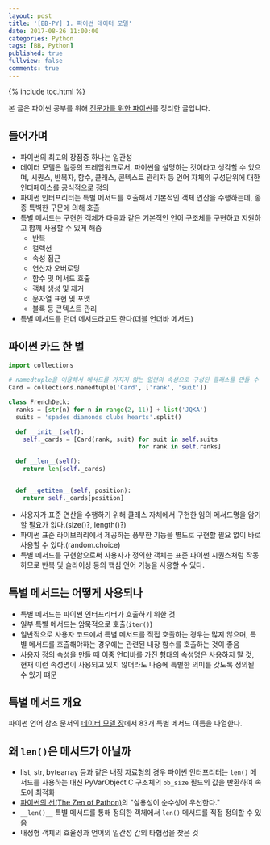 ```yaml
---
layout: post
title: '[BB-PY] 1. 파이썬 데이터 모델'
date: 2017-08-26 11:00:00
categories: Python
tags: [BB, Python]
published: true
fullview: false
comments: true
---
```


{% include toc.html %}

본 글은 파이썬 공부를 위해 [전문가를 위한 파이썬](http://book.naver.com/bookdb/book_detail.nhn?bid=10910543)를 정리한 글입니다.

## 들어가며

* 파이썬의 최고의 장점중 하나는 일관성
* 데이터 모델은 일종의 프레임워크로서, 파이썬을 설명하는 것이라고 생각할 수 있으며, 시퀀스, 반복자, 함수, 클래스, 콘텍스트 관리자 등 언어 자체의 구성단위에 대한 인터페이스를 공식적으로 정의
* 파이썬 인터프리터는 특별 메서드를 호출해서 기본적인 객체 연산을 수행하는데, 종종 특벽한 구문에 의해 호출
* 특별 메서드는 구현한 객체가 다음과 같은 기본적인 언어 구조체를 구현하고 지원하고 함께 사용할 수 있게 해줌
  * 반복
  * 컬렉션
  * 속성 접근
  * 연산자 오버로딩
  * 함수 및 메서드 호출
  * 객체 생성 및 제거
  * 문자열 표현 및 포맷
  * 블록 등 콘텍스트 관리
* 특별 메서드를 던더 메서드라고도 한다(더블 언더바 메서드)

## 파이썬 카드 한 벌

```python
import collections

# namedtuple을 이용해서 메서드를 가지지 않는 일련의 속성으로 구성된 클래스를 만들 수 있다.
Card = collections.namedtuple('Card', ['rank', 'suit'])

class FrenchDeck:
  ranks = [str(n) for n in range(2, 11)] + list('JQKA')
  suits = 'spades diamonds clubs hearts'.split()

  def __init__(self):
    self._cards = [Card(rank, suit) for suit in self.suits
                                    for rank in self.ranks]

  def __len__(self):
    return len(self._cards)


  def __getitem__(self, position):
    return self._cards[position]
```

* 사용자가 표준 연산을 수행하기 위해 클래스 자체에서 구현한 임의 메서드명을 암기할 필요가 없다.(size()?, length()?)
* 파이썬 표준 라이브러리에서 제공하는 풍부한 기능을 별도로 구현할 필요 없이 바로 사용할 수 있다.(random.choice)
* 특별 메서드를 구현함으로써 사용자가 정의한 객체는 표준 파이썬 시퀀스처럼 작동하므로 반복 및 슬라이싱 등의 핵심 언어 기능을 사용할 수 있다.

## 특별 메서드는 어떻게 사용되나

* 특별 메서드는 파이썬 인터프리터가 호출하기 위한 것
* 일부 특별 메서드는 암묵적으로 호출(`iter()`)
* 일반적으로 사용자 코드에서 특별 메서드를 직접 호출하는 경우는 많지 않으며, 특별 메서드를 호출해야하는 경우에는 관련된 내장 함수를 호출하는 것이 좋음
* 사용자 정의 속성을 만들 때 이중 언더바를 가진 형태의 속성명은 사용하지 말 것, 현재 이런 속성명이 사용되고 있지 않더라도 나중에 특별한 의미를 갖도록 정의될 수 있기 떄문

## 특별 메서드 개요

파이썬 언어 참조 문서의 [데이터 모델 장](https://docs.python.org/3/reference/datamodel.html)에서 83개 특별 메서드 이름을 나열한다.

## 왜 `len()`은 메서드가 아닐까

* list, str, bytearray 등과 같은 내장 자료형의 경우 파이썬 인터프리터는 `len()` 메서드를 사용하는 대신 PyVarObject C 구조체의 `ob_size` 필드의 값을 반환하여 속도에 최적화
* [파이썬의 선(The Zen of Pathon)](https://www.python.org/dev/peps/pep-0020/)의 "실용성이 순수성에 우선한다."
* `__len()__` 특별 메서드를 통해 정의한 객체에서 `len()` 메서드를 직접 정의할 수 있음
* 내정형 객체의 효율성과 언어의 일간성 간의 타협점을 찾은 것

